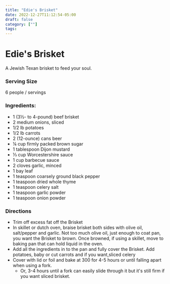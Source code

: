 ```yaml
---
title: "Edie's Brisket"
date: 2022-12-27T11:12:54-05:00
draft: false
category: [""]
tags:
---
```


# Edie's Brisket

A Jewish Texan brisket to feed your soul.

### Serving Size

6 people / servings

### Ingredients:

- 1 (3½- to 4-pound) beef brisket
- 2 medium onions, sliced
- 1/2 lb potatoes
- 1/2 lb carrots
- 2 (12-ounce) cans beer
- ¼ cup firmly packed brown sugar
- 1 tablespoon Dijon mustard
- ⅓ cup Worcestershire sauce
- 1 cup barbecue sauce
- 2 cloves garlic, minced
- 1 bay leaf
- 1 teaspoon coarsely ground black pepper
- 1 teaspoon dried whole thyme
- 1 teaspoon celery salt
- 1 teaspoon garlic powder
- 1 teaspoon onion powder

### Directions

- Trim off excess fat off the Brisket
- In skillet or dutch oven, braise brisket both sides with olive oil, salt/pepper and garlic. Not too much olive oil, just enough to coat pan, you want the Brisket to brown. Once browned, if using a skillet, move to baking pan that can hold liquid in the oven.
- Add all the ingredients in to the pan and fully cover the Brisket. Add potatoes, baby or cut carrots and if you want,sliced celery
- Cover with lid or foil and bake at 300 for 4-5 hours or until falling apart when using a fork.
  - Or, 3-4 hours until a fork can easily slide through it but it's still firm if you want sliced brisket.

